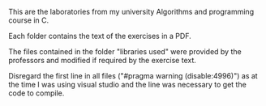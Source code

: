 This are the laboratories from my university Algorithms and programming course in C.

Each folder contains the text of the exercises in a PDF.

The files contained in the folder "libraries used" were provided by the professors and modified if required by the
exercise text.

Disregard the first line in all files ("#pragma warning (disable:4996)") as at the time I was using visual studio and the
line was necessary to get the code to compile.
